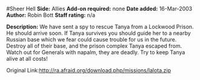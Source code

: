 #Sheer Hell
**Side:** Allies
**Add-on required:** none
**Date added:** 16-Mar-2003
**Author:** Robin Bott
**Staff rating:** n/a

**Description:** We have sent a spy to rescue Tanya from a Lockwood Prison. He should arrive soon. If Tanya survives you should guide her to a nearby Russian base which we fear could cause trouble for us in the future. Destroy all of their base, and the prison complex Tanya escaped from. Watch out for Generals with napalm, they are deadly. Try to keep Tanya alive at all costs!

Original Link:http://ra.afraid.org/download.php/missions/lalota.zip
